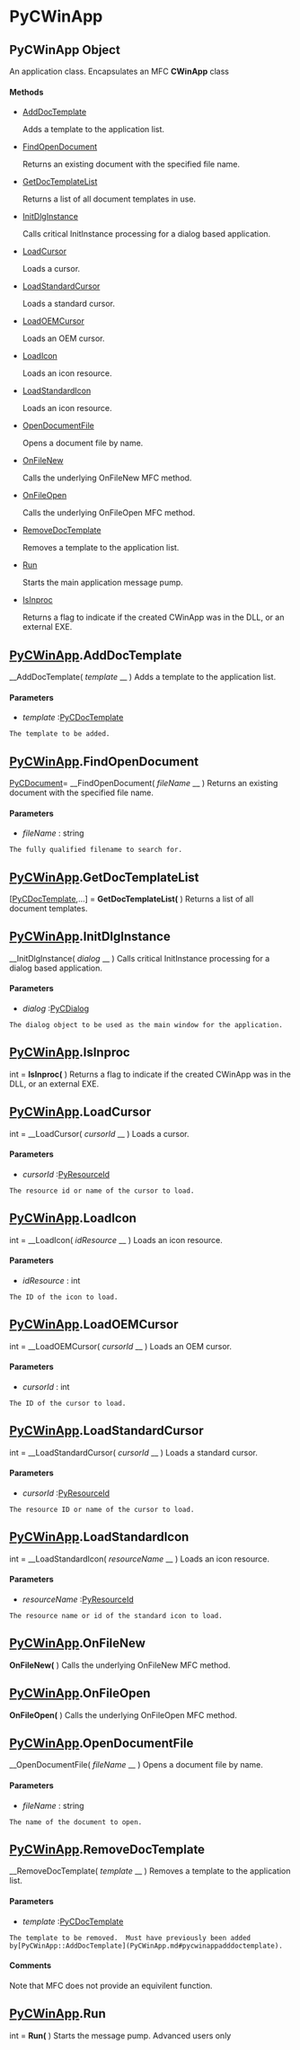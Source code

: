 # PyCWinApp

## PyCWinApp Object

An application class.  Encapsulates an MFC __CWinApp__ class

#### Methods


  - [AddDocTemplate](PyCWinApp.md#pycwinappadddoctemplate)

    Adds a template to the application list.&nbsp;

  - [FindOpenDocument](PyCWinApp.md#pycwinappfindopendocument)

    Returns an existing document with the specified file name.&nbsp;

  - [GetDocTemplateList](PyCWinApp.md#pycwinappgetdoctemplatelist)

    Returns a list of all document templates in use.&nbsp;

  - [InitDlgInstance](PyCWinApp.md#pycwinappinitdlginstance)

    Calls critical InitInstance processing for a dialog based application.&nbsp;

  - [LoadCursor](PyCWinApp.md#pycwinapploadcursor)

    Loads a cursor.&nbsp;

  - [LoadStandardCursor](PyCWinApp.md#pycwinapploadstandardcursor)

    Loads a standard cursor.&nbsp;

  - [LoadOEMCursor](PyCWinApp.md#pycwinapploadoemcursor)

    Loads an OEM cursor.&nbsp;

  - [LoadIcon](PyCWinApp.md#pycwinapploadicon)

    Loads an icon resource.&nbsp;

  - [LoadStandardIcon](PyCWinApp.md#pycwinapploadstandardicon)

    Loads an icon resource.&nbsp;

  - [OpenDocumentFile](PyCWinApp.md#pycwinappopendocumentfile)

    Opens a document file by name.&nbsp;

  - [OnFileNew](PyCWinApp.md#pycwinapponfilenew)

    Calls the underlying OnFileNew MFC method.&nbsp;

  - [OnFileOpen](PyCWinApp.md#pycwinapponfileopen)

    Calls the underlying OnFileOpen MFC method.&nbsp;

  - [RemoveDocTemplate](PyCWinApp.md#pycwinappremovedoctemplate)

    Removes a template to the application list.&nbsp;

  - [Run](PyCWinApp.md#pycwinapprun)

    Starts the main application message pump.&nbsp;

  - [IsInproc](PyCWinApp.md#pycwinappisinproc)

    Returns a flag to indicate if the created CWinApp was in the DLL, or an external EXE.&nbsp;

## [PyCWinApp](#pycwinapp).AddDocTemplate

 __AddDocTemplate( *template* __ )
Adds a template to the application list.

#### Parameters


  -  *template* :[PyCDocTemplate](#pycdoctemplate)

    The template to be added.

## [PyCWinApp](#pycwinapp).FindOpenDocument

[PyCDocument](#pycdocument)= __FindOpenDocument( *fileName* __ )
Returns an existing document with the specified file name.

#### Parameters


  -  *fileName* : string

    The fully qualified filename to search for.

## [PyCWinApp](#pycwinapp).GetDocTemplateList

[[PyCDocTemplate](#pycdoctemplate),...] = __GetDocTemplateList(__ )
Returns a list of all document templates.

## [PyCWinApp](#pycwinapp).InitDlgInstance

 __InitDlgInstance( *dialog* __ )
Calls critical InitInstance processing for a dialog based application.

#### Parameters


  -  *dialog* :[PyCDialog](#pycdialog)

    The dialog object to be used as the main window for the application.

## [PyCWinApp](#pycwinapp).IsInproc

int = __IsInproc(__ )
Returns a flag to indicate if the created CWinApp was in the DLL, or an external EXE.

## [PyCWinApp](#pycwinapp).LoadCursor

int = __LoadCursor( *cursorId* __ )
Loads a cursor.

#### Parameters


  -  *cursorId* :[PyResourceId](#pyresourceid)

    The resource id or name of the cursor to load.

## [PyCWinApp](#pycwinapp).LoadIcon

int = __LoadIcon( *idResource* __ )
Loads an icon resource.

#### Parameters


  -  *idResource* : int

    The ID of the icon to load.

## [PyCWinApp](#pycwinapp).LoadOEMCursor

int = __LoadOEMCursor( *cursorId* __ )
Loads an OEM cursor.

#### Parameters


  -  *cursorId* : int

    The ID of the cursor to load.

## [PyCWinApp](#pycwinapp).LoadStandardCursor

int = __LoadStandardCursor( *cursorId* __ )
Loads a standard cursor.

#### Parameters


  -  *cursorId* :[PyResourceId](#pyresourceid)

    The resource ID or name of the cursor to load.

## [PyCWinApp](#pycwinapp).LoadStandardIcon

int = __LoadStandardIcon( *resourceName* __ )
Loads an icon resource.

#### Parameters


  -  *resourceName* :[PyResourceId](#pyresourceid)

    The resource name or id of the standard icon to load.

## [PyCWinApp](#pycwinapp).OnFileNew

 __OnFileNew(__ )
Calls the underlying OnFileNew MFC method.

## [PyCWinApp](#pycwinapp).OnFileOpen

 __OnFileOpen(__ )
Calls the underlying OnFileOpen MFC method.

## [PyCWinApp](#pycwinapp).OpenDocumentFile

 __OpenDocumentFile( *fileName* __ )
Opens a document file by name.

#### Parameters


  -  *fileName* : string

    The name of the document to open.

## [PyCWinApp](#pycwinapp).RemoveDocTemplate

 __RemoveDocTemplate( *template* __ )
Removes a template to the application list.

#### Parameters


  -  *template* :[PyCDocTemplate](#pycdoctemplate)

    The template to be removed.  Must have previously been added by[PyCWinApp::AddDocTemplate](PyCWinApp.md#pycwinappadddoctemplate).

#### Comments
Note that MFC does not provide an equivilent function.

## [PyCWinApp](#pycwinapp).Run

int = __Run(__ )
Starts the message pump.  Advanced users only